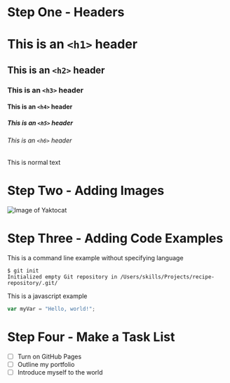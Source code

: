 # Step One - Headers
# This is an `<h1>` header
## This is an `<h2>` header
### This is an `<h3>` header
#### This is an `<h4>` header
##### This is an `<h5>` header
###### This is an `<h6>` header
This is normal text
# Step Two - Adding Images
![Image of Yaktocat](https://octodex.github.com/images/yaktocat.png)
# Step Three - Adding Code Examples
This is a command line example without specifying language
```
$ git init
Initialized empty Git repository in /Users/skills/Projects/recipe-repository/.git/
```
This is a javascript example
``` javascript
var myVar = "Hello, world!";
```
# Step Four - Make a Task List
- [ ] Turn on GitHub Pages
- [ ] Outline my portfolio
- [ ] Introduce myself to the world
